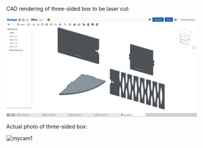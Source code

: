 CAD rendering of three-sided box to be laser cut:

![mycam](https://github.com/tanay-bits/tanayChoudhary_ME433_2016/blob/master/HW11/laserBox.png)

Actual photo of three-sided box:

![mycam1](https://github.com/tanay-bits/tanayChoudhary_ME433_2016/blob/master/HW11/box-pic.jpeg)
